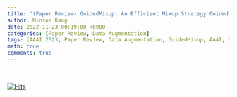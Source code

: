 ```yaml
---
title: '(Paper Review) GuidedMixup: An Efficient Mixup Strategy Guided by Saliency Maps (AAAI 2023)'
author: Minsoo Kang
date: 2022-11-23 00:19:00 +0900
categories: [Paper Review, Data Augmentation]
tags: [AAAI 2023, Paper Review, Data Augmentation, GuidedMixup, AAAI, Mixup, Mixup-based Augmentation]
math: true
comments: true
---
```




</br>

[![Hits](https://hits.seeyoufarm.com/api/count/incr/badge.svg?url=https%3A%2F%2F3neutronstar.github.io%2Fposts%2FGuidedMixup&count_bg=%23E60909&title_bg=%23555555&icon=&icon_color=%23E7E7E7&title=hits&edge_flat=false)](https://hits.seeyoufarm.com)
